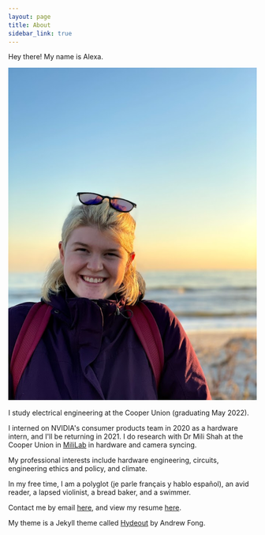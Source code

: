 ```yaml
---
layout: page
title: About
sidebar_link: true
---
```



Hey there! My name is Alexa.

![Alexa, a blonde white woman in a purple winter coat, stands in front of a beach](/assets/images/alexaatrockaway.jpg)

I study electrical engineering at the Cooper Union (graduating May 2022).

I interned on NVIDIA's consumer products team in 2020 as a hardware intern, and I'll be returning in 2021. I do research with Dr Mili Shah at the Cooper Union in [MiliLab](http://faculty.cooper.edu/mili/miliLab/index.html) in hardware and camera syncing.

My professional interests include hardware engineering, circuits, engineering ethics and policy, and climate.

In my free time, I am a polyglot (je parle français y hablo español), an avid reader, a lapsed violinist, a bread baker, and a swimmer.


Contact me by email [here](mailto:alexajakob@tutanota.com), and view my resume [here](https://drive.google.com/file/d/1n5j3sZ5Abm2q9HjkQ7WAPXKQ4y1o-Co-/view?usp=sharing).

My theme is a Jekyll theme called <a href="https://github.com/fongandrew/hydeout">Hydeout</a> by Andrew Fong.
